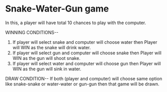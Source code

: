 # Snake-Water-Gun game

In this, a player will have total 10 chances to play with the computer.

WINNING CONDITIONS--
  1. If player will select snake and computer will choose water then Player will WIN as the snake will drink water.
  2. If player will select gun and computer will choose snake then Player will WIN as the gun will shoot snake.
  3. If player will select water and computer will choose gun then Player will WIN as the gun will sink in water.
  
DRAW CONDITION--
  If both (player and computer) will choose same option like snake-snake or water-water or gun-gun then that game will be drawn.
